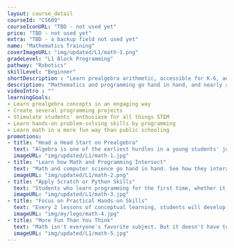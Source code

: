 ```yaml
---
layout: course_detail
courseId: "CS609"
courseIconURL: "TBD - not used yet"
price: "TBD - not used yet"
extra: "TBD - a backup field not used yet"
name: "Mathematics Training"
coverImageURL: "img/updated/L1/math-1.png"
gradeLevel: "L1 Block Programming"
pathway: "Robotics"
skillLevel: "Beginner"
shortDescription : "Learn prealgebra arithmetic, accessible for K-6, and apply mathematics principles in several programming projects along the way."
description: "Mathematics and programming go hand in hand, and nearly all disciplines in STEM apply these two concepts. It's essential for children who aspire for a STEM career to understand how mathematics and computer science interact with each other. In this course, students in K-6 will prepare themselves using prealgebra learning materials and create programs to demonstrate the concepts that they learn"
videoIntro : ""
learningGoals:
- Learn prealgebra concepts in an engaging way
- Create several programming projects
- Stimulate students' enthusiasm for all things STEM
- Learn hands-on problem-solving skills by programming
- Learn math in a more fun way than public schooling
promotions:
- title: "Head a Head Start on Prealgebra"
  text: "Algebra is one of the earliest hurdles in a young students' journey in the realm of mathematics. Get a head start by learning prealgebra concepts today."
  imageURL: "img/updated/L1/math-1.jpg"
- title: "Learn how Math and Programming Intersect"
  text: "Math and computer science go hand in hand. See how they interact with each other by learning both at the same time"
  imageURL: "img/updated/L1/math-2.png"
- title: "Apply Scratch or Python Skills"
  text: "Students who learn programming for the first time, whether it's Scratch or Python, need as much practice as possible. This class offers a real-world application for their skillset."
  imageURL: "img/updated/L1/math-3.jpg"
- title: "Focus on Practical Hands-on Skills"
  text: "Every 2 lessons of conceptual learning, students will develop a proper program in a language of their choice to demonstrate what they learned."
  imageURL: "img/my/lego/math-4.jpg"
- title: "More Fun Than You Think"
  text: "Math isn't everyone's favorite subject. But it doesn't have to be this way. We use fun and engaging ways of teaching math to make sure that no matter what, our students like mathematics."
  imageURL: "img/updated/L1/math-5.jpg"
---
```

